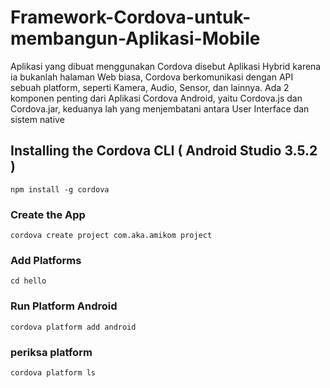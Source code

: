 # Framework-Cordova-untuk-membangun-Aplikasi-Mobile
Aplikasi yang dibuat menggunakan Cordova disebut Aplikasi Hybrid karena ia bukanlah halaman Web biasa, Cordova berkomunikasi dengan API sebuah platform, seperti Kamera, Audio, Sensor, dan lainnya. Ada 2 komponen penting dari Aplikasi Cordova Android, yaitu Cordova.js dan Cordova.jar, keduanya lah yang menjembatani antara User Interface dan sistem native 


## Installing the Cordova CLI ( Android Studio 3.5.2 )
```
npm install -g cordova
```

### Create the App
```
cordova create project com.aka.amikom project
```

### Add Platforms
```
cd hello
```

### Run Platform Android
```
cordova platform add android
```

### periksa platform 
```
cordova platform ls
```

